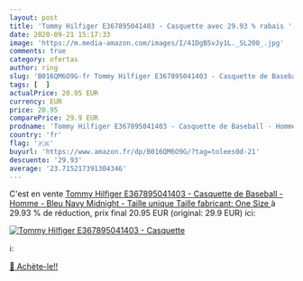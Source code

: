 ```yaml
---
layout: post
title: 'Tommy Hilfiger E367895041403 - Casquette avec 29.93 % rabais '
date: 2020-09-21 15:17:33
image: 'https://m.media-amazon.com/images/I/41DgB5vJy1L._SL200_.jpg'
comments: true
category: ofertas
author: ring
slug: 'B016QM6O9G-fr Tommy Hilfiger E367895041403 - Casquette de Baseball -...'
tags: [  ]
actualPrice: 20.95 EUR
currency: EUR
price: 20.95
comparePrice: 29.9 EUR
prodname: 'Tommy Hilfiger E367895041403 - Casquette de Baseball - Homme - Bleu Navy Midnight  - Taille unique  Taille fabricant: One Size '
country: 'fr'
flag: '🇫🇷'
buyurl: 'https://www.amazon.fr/dp/B016QM6O9G/?tag=tolees0d-21'
descuento: '29.93'
average: '23.715217391304346'
---
```


C'est en vente [Tommy Hilfiger E367895041403 - Casquette de Baseball - Homme - Bleu Navy Midnight  - Taille unique  Taille fabricant: One Size ](https://www.amazon.fr/dp/B016QM6O9G/?tag=tolees0d-21)  à  29.93 % de réduction, prix final  20.95 EUR (original: 29.9 EUR) ici:

[![Tommy Hilfiger E367895041403 - Casquette](https://m.media-amazon.com/images/I/41DgB5vJy1L._SL200_.jpg)](https://www.amazon.fr/dp/B016QM6O9G/?tag=tolees0d-21)

ℹ️:


[🛒 Achète-le!!](https://www.amazon.fr/dp/B016QM6O9G/?tag=tolees0d-21)

